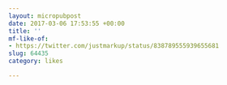 ```yaml
---
layout: micropubpost
date: 2017-03-06 17:53:55 +00:00
title: ''
mf-like-of:
- https://twitter.com/justmarkup/status/838789555939655681
slug: 64435
category: likes

---
```

